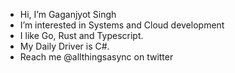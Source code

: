 - Hi, I’m Gaganjyot Singh
- I’m interested in Systems and Cloud development
- I like Go, Rust and Typescript.
- My Daily Driver is C#.
- Reach me @allthingsasync on twitter
